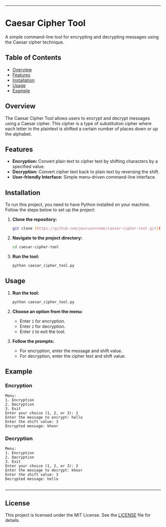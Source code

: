 
---
# Caesar Cipher Tool

A simple command-line tool for encrypting and decrypting messages using the Caesar cipher technique.

## Table of Contents
- [Overview](#overview)
- [Features](#features)
- [Installation](#installation)
- [Usage](#usage)
- [Example](#example)

## Overview

The Caesar Cipher Tool allows users to encrypt and decrypt messages using a Caesar cipher. This cipher is a type of substitution cipher where each letter in the plaintext is shifted a certain number of places down or up the alphabet.

## Features

- **Encryption:** Convert plain text to cipher text by shifting characters by a specified value.
- **Decryption:** Convert cipher text back to plain text by reversing the shift.
- **User-friendly Interface:** Simple menu-driven command-line interface.

## Installation

To run this project, you need to have Python installed on your machine. Follow the steps below to set up the project:

1. **Clone the repository:**
   ```sh
   git clone [https://github.com/yourusername/caesar-cipher-tool.git](https://github.com/Anandkp21/PRODIGY_CS_TASK_01.git)
   ```
   
2. **Navigate to the project directory:**
   ```sh
   cd caesar-cipher-tool
   ```
   
3. **Run the tool:**
   ```sh
   python caesar_cipher_tool.py
   ```

## Usage

1. **Run the tool:**
   ```sh
   python caesar_cipher_tool.py
   ```

2. **Choose an option from the menu:**
   - Enter `1` for encryption.
   - Enter `2` for decryption.
   - Enter `3` to exit the tool.

3. **Follow the prompts:**
   - For encryption, enter the message and shift value.
   - For decryption, enter the cipher text and shift value.

## Example

### Encryption
```
Menu:
1. Encryption
2. Decryption
3. Exit
Enter your choice (1, 2, or 3): 1
Enter the message to encrypt: hello
Enter the shift value: 3
Encrypted message: khoor
```

### Decryption
```
Menu:
1. Encryption
2. Decryption
3. Exit
Enter your choice (1, 2, or 3): 2
Enter the message to decrypt: khoor
Enter the shift value: 3
Decrypted message: hello


```
---
## License

This project is licensed under the MIT License. See the [LICENSE](LICENSE) file for details.




